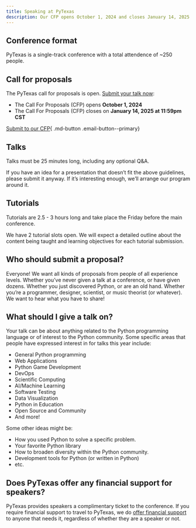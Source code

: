 ```yaml
---
title: Speaking at PyTexas
description: Our CFP opens October 1, 2024 and closes January 14, 2025
---
```


## Conference format
PyTexas is a single-track conference with a total attendence of ~250 people.

## Call for proposals
The PyTexas call for proposals is open. [Submit your talk now](https://pretalx.com/pytexas-2025/):

* The Call For Proposals (CFP) opens **October 1, 2024**
* The Call For Proposals (CFP) closes on **January 14, 2025 at 11:59pm CST**

[Submit to our CFP](https://pretalx.com/pytexas-2025/){ .md-button .email-button--primary}

## Talks
Talks must be 25 minutes long, including any optional Q&A.

If you have an idea for a presentation that doesn’t fit the above guidelines, please submit it anyway. If it’s interesting enough, we’ll arrange our program around it.

## Tutorials
Tutorials are 2.5 - 3 hours long and take place the Friday before the main conference.

We have 2 tutorial slots open. We will expect a detailed outline about the content being taught and learning objectives for each tutorial submission. 

## Who should submit a proposal?
Everyone! We want all kinds of proposals from people of all experience levels. Whether you’ve never given a talk at a conference, or have given dozens. Whether you just discovered Python, or are an old hand. Whether you’re a programmer, designer, scientist, or music theorist (or whatever). We want to hear what you have to share!

## What should I give a talk on?
Your talk can be about anything related to the Python programming language or of interest to the Python community. Some specific areas that people have expressed interest in for talks this year include:

- General Python programming
- Web Applications
- Python Game Development
- DevOps
- Scientific Computing
- AI/Machine Learning
- Software Testing
- Data Visualization
- Python in Education
- Open Source and Community
- And more!

Some other ideas might be:

- How you used Python to solve a specific problem.
- Your favorite Python library
- How to broaden diversity within the Python community.
- Development tools for Python (or written in Python)
- etc.

## Does PyTexas offer any financial support for speakers?
PyTexas provides speakers a complimentary ticket to the conference. If you
require financial support to travel to PyTexas, we do 
[offer financial support](/2025/attend#grants) to anyone that needs it, regardless of whether they are a speaker or not. 
